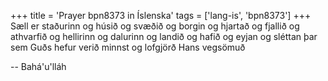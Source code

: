 +++
title = 'Prayer bpn8373 in Íslenska'
tags = ['lang-is', 'bpn8373']
+++
Sæll er staðurinn og húsið
og svæðið og borgin
og hjartað og fjallið
og athvarfið og hellirinn
og dalurinn og landið
og hafið og eyjan
og sléttan þar sem
Guðs hefur verið minnst
og lofgjörð Hans vegsömuð

-- Bahá'u'lláh
